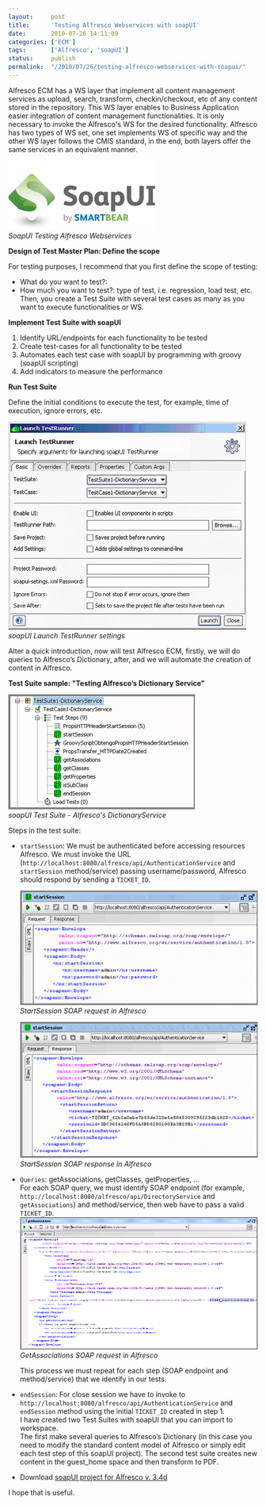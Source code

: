 ```yaml
---
layout:     post
title:      'Testing Alfresco Webservices with soapUI'
date:       2010-07-26 14:11:09
categories: ['ECM']
tags:       ['Alfresco', 'soapUI']
status:     publish 
permalink:  "/2010/07/26/testing-alfresco-webservices-with-soapui/"
---
```

Alfresco ECM has a WS layer that implement all content management services as upload, search, transform, checkin/checkout, etc of any content stored in the repository.
This WS layer enables to Business Application easier integration of content management functionalities. It is only necessary to invoke the Alfresco's WS for the desired functionality. Alfresco has two types of WS set, one set implements WS of specific way and the other WS layer follows the CMIS standard, in the end, both layers offer the same services in an equivalent manner.  

![](/assets/blog20100726_soapui_alfresco/smartbear-soapui-logo-300x140.png)  
_SoapUI Testing Alfresco Webservices_

<!-- more -->

**Design of Test Master Plan: Define the scope**

For testing purposes, I recommend that you first define the scope of testing:
* What do you want to test?:
* How much you want to test?: type of test, i.e. regression, load test, etc.
Then, you create a Test Suite with several test cases as many as you want to execute functionalities or WS.

**Implement Test Suite with soapUI**
1. Identify URL/endpoints for each functionality to be tested
2. Create test-cases for all functionality to be tested
3. Automates each test case with soapUI by programming with groovy (soapUI scripting)
4. Add indicators to measure the performance

**Run Test Suite**

Define the initial conditions to execute the test, for example, time of execution, ignore errors, etc.

![](/assets/blog20100726_soapui_alfresco/soapui_alf33ce_1_testrunner.png)  
 _soapUI Launch TestRunner settings_

Alter a quick introduction, now will test Alfresco ECM, firstly, we will do queries to Alfresco’s Dictionary, after, and we will automate the creation of content in Alfresco.

**Test Suite sample: "Testing Alfresco’s Dictionary Service"**

![](/assets/blog20100726_soapui_alfresco/soapui_alf33ce_2_testsuite_dictionaryservice.png)  
_soapUI Test Suite - Alfresco's DictionaryService_

Steps in the test suite:
* `startSession`:
  We must be authenticated before accessing resources Alfresco. We must invoke the URL (`http://localhost:8080/alfresco/api/AuthenticationService` and `startSession` method/service) passing username/password, Alfresco should respond by sending a `TICKET_ID`.
  
  ![](/assets/blog20100726_soapui_alfresco/soapui_alf33ce_3_startsession_req.png)  
  _StartSession SOAP request in Alfresco_  
  
  ![](/assets/blog20100726_soapui_alfresco/soapui_alf33ce_4_startsession_res.png)  
  _StartSession SOAP response in Alfresco_  
* `Queries`: getAssociations, getClasses, getProperties, …  
  For each SOAP query, we must identify SOAP endpoint (for example, `http://localhost:8080/alfresco/api/DirectoryService` and `getAssociations`) and method/service, then web have to pass a valid `TICKET_ID`.
  ![](/assets/blog20100726_soapui_alfresco/soapui_alf33ce_5_getassociations.png)  
  _GetAssociations SOAP request in Alfresco_  

  This process we must repeat for each step (SOAP endpoint and method/service) that we identify in our tests.
* `endSession`:
  For close session we have to invoke to `http://localhost:8080/alfresco/api/AuthenticationService` and `endSession` method using the initial `TICKET_ID` created in step 1.  
  I have created two Test Suites with soapUI that you can import to workspace.  
  The first make several queries to Alfresco’s Dictionary (in this case you need to modify the standard content model of Alfresco or simply edit each test step of this soapUI project). The second test suite creates new content in the guest_home space and then transform to PDF.
* Download [soapUI project for Alfresco v. 3.4d](https://dl.dropboxusercontent.com/u/2961879/blog20111203_alf34_ws_rest_testing/alf34dce_ws_rest_soapui_prj.zip)  


I hope that is useful.
